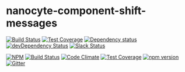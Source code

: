 # nanocyte-component-shift-messages

[![Build Status](https://travis-ci.org/octoblu/nanocyte-component-shift-messages.svg?branch=master)](https://travis-ci.org/octoblu/nanocyte-component-shift-messages)
[![Test Coverage](https://codecov.io/gh/octoblu/nanocyte-component-shift-messages/branch/master/graph/badge.svg)](https://codecov.io/gh/octoblu/nanocyte-component-shift-messages)
[![Dependency status](http://img.shields.io/david/octoblu/nanocyte-component-shift-messages.svg?style=flat)](https://david-dm.org/octoblu/nanocyte-component-shift-messages)
[![devDependency Status](http://img.shields.io/david/dev/octoblu/nanocyte-component-shift-messages.svg?style=flat)](https://david-dm.org/octoblu/nanocyte-component-shift-messages#info=devDependencies)
[![Slack Status](http://community-slack.octoblu.com/badge.svg)](http://community-slack.octoblu.com)

[![NPM](https://nodei.co/npm/nanocyte-component-shift-messages.svg?style=flat)](https://npmjs.org/package/nanocyte-component-shift-messages)
[![Build Status](https://travis-ci.org/octoblu/nanocyte-component-shift-messages.svg?branch=master)](https://travis-ci.org/octoblu/nanocyte-component-shift-messages)
[![Code Climate](https://codeclimate.com/github/octoblu/nanocyte-component-shift-messages/badges/gpa.svg)](https://codeclimate.com/github/octoblu/nanocyte-component-shift-messages)
[![Test Coverage](https://codeclimate.com/github/octoblu/nanocyte-component-shift-messages/badges/coverage.svg)](https://codeclimate.com/github/octoblu/nanocyte-component-shift-messages)
[![npm version](https://badge.fury.io/js/nanocyte-component-shift-messages.svg)](http://badge.fury.io/js/nanocyte-component-shift-messages)
[![Gitter](https://badges.gitter.im/octoblu/help.svg)](https://gitter.im/octoblu/help)
